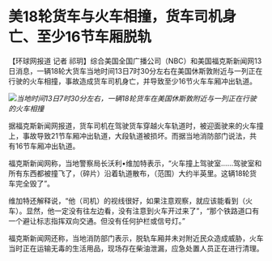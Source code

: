 # 美18轮货车与火车相撞，货车司机身亡、至少16节车厢脱轨

【环球网报道 记者
祁玥】综合美国全国广播公司（NBC）和美国福克斯新闻网13日消息，一辆18轮大货车当地时间13日7时30分左右在美国休斯敦附近与一列正在行驶的火车相撞，事故造成货车司机身亡，并导致至少16节火车车厢冲出轨道。

![](https://inews.gtimg.com/newsapp_bt/0/15664412520/1000)_当地时间13日7时30分左右，一辆18轮货车在美国休斯敦附近与一列正在行驶的火车相撞_

据福克斯新闻网报道，货车司机在驾驶货车穿越火车轨道时，被迎面驶来的火车撞上，事故导致21节车厢冲出轨道，大段轨道被损坏。而据当地消防部门说法，共有16节车厢冲出轨道。

福克斯新闻网称，当地警察局长沃利•维加特表示，“火车撞上驾驶室……驾驶室和所有东西都被撞飞了，（碎片）沿着轨道散布，（范围）大约半英里。这辆18轮货车完全毁了”。

维加特还解释说，“他（司机）的视线很好，如果注意观察，就应该能看到（火车）。显然，他一定没有往左边看，没有注意到火车开过来了”，“那个铁路道口有一个避让标志指挥双向交通。但没有任何护栏或信号灯。”

福克斯新闻网还称，当地消防部门表示，脱轨车厢并未对附近民众造成威胁，火车当时正在运输无毒的生活用品，现场存在柴油泄漏，应急处置人员正在进行清理。

